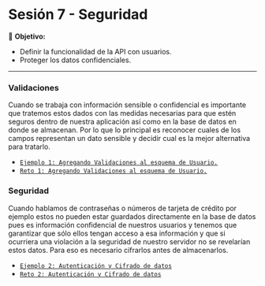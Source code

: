 # Sesión 7 - Seguridad

🎯 **Objetivo:**

- Definir la funcionalidad de la API con usuarios.
- Proteger los datos confidenciales.

---


### Validaciones

Cuando se trabaja con información sensible o confidencial es importante que tratemos estos dados con las medidas necesarias para que estén seguros dentro de nuestra aplicación así como en la base de datos en donde se almacenan. Por lo que lo principal es reconocer cuales de los campos representan un dato sensible y decidir cual es la mejor alternativa para tratarlo.

- [`Ejemplo 1: Agregando Validaciones al esquema de Usuario.`](Ejemplo-01/)
- [`Reto 1: Agregando Validaciones al esquema de Usuario.`](Reto-01/)

### Seguridad

Cuando hablamos de contraseñas o números de tarjeta de crédito por ejemplo estos no pueden estar guardados directamente en la base de datos pues es información confidencial de nuestros usuarios y tenemos que garantizar que sólo ellos tengan acceso a esa información y que si ocurriera una violación a la seguridad de nuestro servidor no se revelarían estos datos. Para eso es necesario cifrarlos antes de almacenarlos. 

- [`Ejemplo 2: Autenticación y Cifrado de datos`](Ejemplo-02/)
- [`Reto 2: Autenticación y Cifrado de datos`](Reto-02/)


